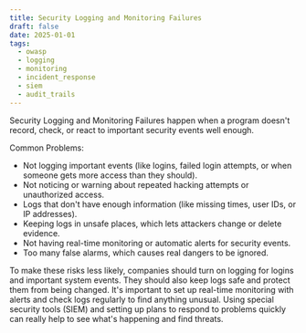 ```yaml
---
title: Security Logging and Monitoring Failures
draft: false
date: 2025-01-01
tags:
  - owasp
  - logging
  - monitoring
  - incident_response
  - siem
  - audit_trails
---
```


Security Logging and Monitoring Failures happen when a program doesn't record, check, or react to important security events well enough.

Common Problems:

- Not logging important events (like logins, failed login attempts, or when someone gets more access than they should).
- Not noticing or warning about repeated hacking attempts or unauthorized access.
- Logs that don't have enough information (like missing times, user IDs, or IP addresses).
- Keeping logs in unsafe places, which lets attackers change or delete evidence.
- Not having real-time monitoring or automatic alerts for security events.
- Too many false alarms, which causes real dangers to be ignored.

To make these risks less likely, companies should turn on logging for logins and important system events. They should also keep logs safe and protect them from being changed. It's important to set up real-time monitoring with alerts and check logs regularly to find anything unusual. Using special security tools (SIEM) and setting up plans to respond to problems quickly can really help to see what's happening and find threats.

